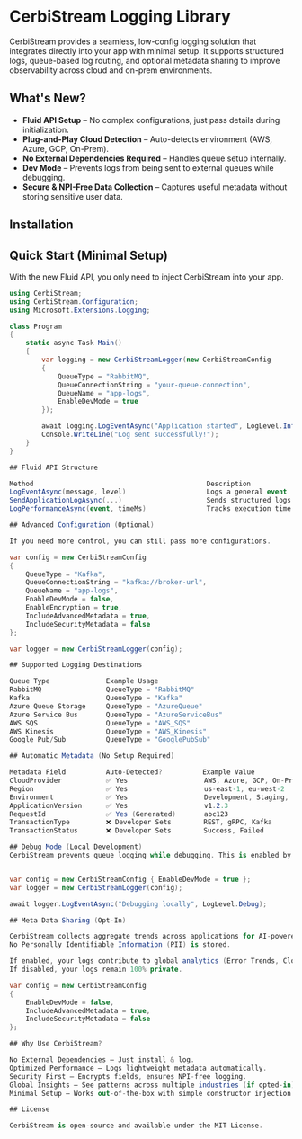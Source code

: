 # CerbiStream Logging Library
CerbiStream provides a seamless, low-config logging solution that integrates directly into your app with minimal setup. It supports structured logs, queue-based log routing, and optional metadata sharing to improve observability across cloud and on-prem environments.

## What's New?
- **Fluid API Setup** – No complex configurations, just pass details during initialization.
- **Plug-and-Play Cloud Detection** – Auto-detects environment (AWS, Azure, GCP, On-Prem).
- **No External Dependencies Required** – Handles queue setup internally.
- **Dev Mode** – Prevents logs from being sent to external queues while debugging.
- **Secure & NPI-Free Data Collection** – Captures useful metadata without storing sensitive user data.

## Installation

## Quick Start (Minimal Setup)
With the new Fluid API, you only need to inject CerbiStream into your app.
```csharp
using CerbiStream;
using CerbiStream.Configuration;
using Microsoft.Extensions.Logging;

class Program
{
    static async Task Main()
    {
        var logging = new CerbiStreamLogger(new CerbiStreamConfig
        {
            QueueType = "RabbitMQ",
            QueueConnectionString = "your-queue-connection",
            QueueName = "app-logs",
            EnableDevMode = true 
        });

        await logging.LogEventAsync("Application started", LogLevel.Information);
        Console.WriteLine("Log sent successfully!");
    }
}

## Fluid API Structure

Method                                           Description	                                                     Example
LogEventAsync(message, level)	                 Logs a general event	                                             await logger.LogEventAsync("Something happened", LogLevel.Information);
SendApplicationLogAsync(...)	                 Sends structured logs with metadata	                             await logger.SendApplicationLogAsync("User logged in", "AuthController.Login", LogLevel.Info);
LogPerformanceAsync(event, timeMs)	             Tracks execution time of tasks	                                     await logger.LogPerformanceAsync("DB Query", 320);

## Advanced Configuration (Optional)

If you need more control, you can still pass more configurations.

var config = new CerbiStreamConfig
{
    QueueType = "Kafka",
    QueueConnectionString = "kafka://broker-url",
    QueueName = "app-logs",
    EnableDevMode = false,
    EnableEncryption = true,
    IncludeAdvancedMetadata = true,
    IncludeSecurityMetadata = false
};

var logger = new CerbiStreamLogger(config);

## Supported Logging Destinations

Queue Type	            Example Usage
RabbitMQ	            QueueType = "RabbitMQ"
Kafka	                QueueType = "Kafka"
Azure Queue Storage 	QueueType = "AzureQueue"
Azure Service Bus	    QueueType = "AzureServiceBus"
AWS SQS	                QueueType = "AWS_SQS"
AWS Kinesis	            QueueType = "AWS_Kinesis"
Google Pub/Sub	        QueueType = "GooglePubSub"

## Automatic Metadata (No Setup Required)

Metadata Field	        Auto-Detected?	        Example Value
CloudProvider	        ✅ Yes	                AWS, Azure, GCP, On-Prem
Region	                ✅ Yes	                us-east-1, eu-west-2
Environment	            ✅ Yes	                Development, Staging, Production
ApplicationVersion	    ✅ Yes	                v1.2.3
RequestId	            ✅ Yes (Generated)	    abc123
TransactionType	        ❌ Developer Sets	    REST, gRPC, Kafka
TransactionStatus	    ❌ Developer Sets	    Success, Failed

## Debug Mode (Local Development)
CerbiStream prevents queue logging while debugging. This is enabled by default (EnableDevMode = true).


var config = new CerbiStreamConfig { EnableDevMode = true };
var logger = new CerbiStreamLogger(config);

await logger.LogEventAsync("Debugging locally", LogLevel.Debug);

## Meta Data Sharing (Opt-In)

CerbiStream collects aggregate trends across applications for AI-powered insights.
No Personally Identifiable Information (PII) is stored.

If enabled, your logs contribute to global analytics (Error Trends, Cloud Performance, API Response Issues).
If disabled, your logs remain 100% private.

var config = new CerbiStreamConfig
{
    EnableDevMode = false,
    IncludeAdvancedMetadata = true,
    IncludeSecurityMetadata = false 
};

## Why Use CerbiStream?

No External Dependencies – Just install & log.
Optimized Performance – Logs lightweight metadata automatically.
Security First – Encrypts fields, ensures NPI-free logging.
Global Insights – See patterns across multiple industries (if opted-in).
Minimal Setup – Works out-of-the-box with simple constructor injection.

## License

CerbiStream is open-source and available under the MIT License.